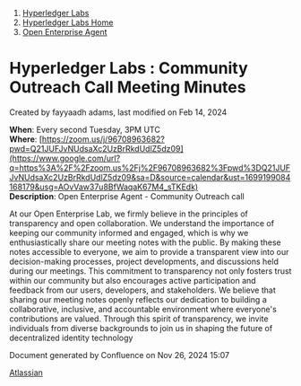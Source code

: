 1. [Hyperledger Labs](index.html)
2. [Hyperledger Labs Home](Hyperledger-Labs-Home_20283400.html)
3. [Open Enterprise Agent](Open-Enterprise-Agent_20290912.html)

# Hyperledger Labs : Community Outreach Call Meeting Minutes

Created by fayyaadh adams, last modified on Feb 14, 2024

**When**: Every second Tuesday, 3PM UTC  
**Where**: [https://zoom.us/j/96708963682?pwd=Q21JUFJvNUdsaXc2UzBrRkdUdlZ5dz09](https://www.google.com/url?q=https%3A%2F%2Fzoom.us%2Fj%2F96708963682%3Fpwd%3DQ21JUFJvNUdsaXc2UzBrRkdUdlZ5dz09&sa=D&source=calendar&ust=1699199084168179&usg=AOvVaw37u8BfWaqaK67M4_sTKEdk)  
**Description**: Open Enterprise Agent - Community Outreach call

At our Open Enterprise Lab, we firmly believe in the principles of transparency and open collaboration. We understand the importance of keeping our community informed and engaged, which is why we enthusiastically share our meeting notes with the public. By making these notes accessible to everyone, we aim to provide a transparent view into our decision-making processes, project developments, and discussions held during our meetings. This commitment to transparency not only fosters trust within our community but also encourages active participation and feedback from our users, developers, and stakeholders. We believe that sharing our meeting notes openly reflects our dedication to building a collaborative, inclusive, and accountable environment where everyone's contributions are valued. Through this spirit of transparency, we invite individuals from diverse backgrounds to join us in shaping the future of decentralized identity technology

Document generated by Confluence on Nov 26, 2024 15:07

[Atlassian](http://www.atlassian.com/)
